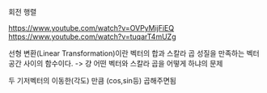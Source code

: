 회전 행렬


https://www.youtube.com/watch?v=OVPyMijFiEQ
https://www.youtube.com/watch?v=tuqarT4mUZg

선형 변환(Linear Transformation)이란 벡터의 합과 스칼라 곱 성질을 만족하는 벡터 공간 사이의 함수이다.
-> 걍 어떤 벡터와 스칼라 곱을 어떻게 하냐의 문제

두 기저벡터의 이동한(각도) 만큼 (cos,sin등) 곱해주면됨
 

